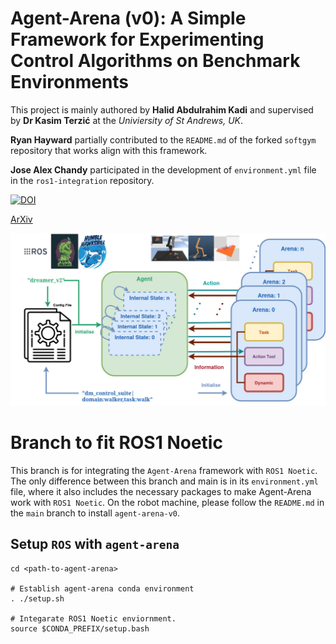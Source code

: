 <h1>  Agent-Arena (v0): A Simple Framework for Experimenting Control Algorithms on Benchmark Environments </h1>

This project is mainly authored by **Halid Abdulrahim Kadi** and supervised by **Dr Kasim Terzić** at the *Univiersity of St Andrews, UK*.

**Ryan Hayward** partially contributed to the `README.md` of the forked `softgym` repository that works align with this framework.

**Jose Alex Chandy** participated in the development of `environment.yml` file in the `ros1-integration` repository.


[![DOI](https://zenodo.org/badge/933415395.svg)](https://doi.org/10.5281/zenodo.14876793)

[ArXiv](https://arxiv.org/abs/2504.06468)

![plot](assets/agent-arena.jpg)


<h1>  Branch to fit ROS1 Noetic</h1>

This branch is for integrating the `Agent-Arena` framework with `ROS1 Noetic`. The only difference between this branch and main is in its `environment.yml` file, where it also includes the necessary packages to make Agent-Arena work with `ROS1 Noetic`. On the robot machine, please follow the `README.md` in the `main` branch to install `agent-arena-v0`.


##  Setup `ROS` with `agent-arena`
```
cd <path-to-agent-arena>

# Establish agent-arena conda environment
. ./setup.sh  

# Integarate ROS1 Noetic enviornment.
source $CONDA_PREFIX/setup.bash 
```
